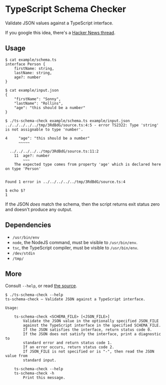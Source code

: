 TypeScript Schema Checker
=========================
Validate JSON values against a TypeScript interface.

If you google this idea, there's a [Hacker News thread][1].

Usage
-----
```console
$ cat example/schema.ts
interface Person {
	firstName: string,
	lastName: string,
	age?: number
}

$ cat example/input.json
{
    "firstName": "Sonny",
    "lastName": "Rollins",
    "age": "this should be a number"
}

$ ./ts-schema-check example/schema.ts example/input.json 
../../../../../tmp/3RdBdG/source.ts:4:5 - error TS2322: Type 'string' is not assignable to type 'number'.

4     "age": "this should be a number"
      ~~~~~

  ../../../../../tmp/3RdBdG/source.ts:11:2
    11  age?: number
        ~~~
    The expected type comes from property 'age' which is declared here on type 'Person'


Found 1 error in ../../../../../tmp/3RdBdG/source.ts:4

$ echo $?
1
```

If the JSON _does_ match the schema, then the script returns exit status zero
and doesn't produce any output.

Dependencies
------------
- `/usr/bin/env`
- `node`, the NodeJS command, must be visible to `/usr/bin/env`.
- `tsc`, the TypeScript compiler, must be visible to `/usr/bin/env`.
- `/dev/stdin`
- `/tmp/`

More
----
Consult `--help`, or read [the source](ts-schema-check).
```console
$ ./ts-schema-check --help
ts-schema-check — Validate JSON against a TypeScript interface.

Usage:

    ts-schema-check <SCHEMA_FILE> [<JSON_FILE>]
        Validate the JSON value in the optionally specified JSON_FILE
        against the TypeScript interface in the specified SCHEMA_FILE.
        If the JSON satisfies the interface, return status code 0.
        If the JSON does not satisfy the interface, print a diagnostic to
        standard error and return status code 1.
        If an error occurs, return status code 2.
        If JSON_FILE is not specified or is "-", then read the JSON value from
        standard input.

    ts-schema-check --help
    ts-schema-check -h
        Print this message.
```

[1]: https://news.ycombinator.com/item?id=16407243

